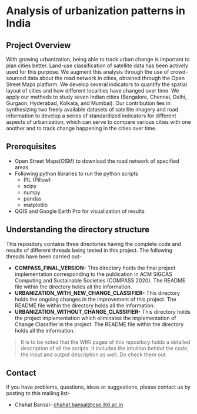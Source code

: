 # Analysis of urbanization patterns in India

## Project Overview
With growing urbanization, being able to track urban change is important to plan cities better. Land-use classification of satellite data has been actively used for this purpose. We augment this analysis through the use of crowd-sourced data about the road network in cities, obtained through the Open Street Maps platform. We develop several indicators to quantify the spatial layout of cities and how different localities have changed over time. We apply our methods to study seven Indian cities (Bangalore, Chennai, Delhi, Gurgaon, Hyderabad, Kolkata, and Mumbai). Our contribution lies in synthesizing two freely available datasets of satellite imagery and road information to develop a series of standardized indicators for different aspects of urbanization, which can serve to compare various cities with one another and to track change happening in the cities over time.   

## Prerequisites
* Open Street Maps(OSM) to download the road network of specified areas
* Following python libraries to run the python scripts
    * PIL (Pillow)
    * scipy
    * numpy
    * pandas
    * matplotlib
* QGIS and Google Earth Pro for visualization of results

## Understanding the directory structure
This repository contains three directories having the complete code and results of different threads being tested in this project. The following threads have been carried out-
* **COMPASS_FINAL_VERSION-** This directory holds the final project implementation corresponding to the publication in ACM SIGCAS Computing and Sustainable Societies (COMPASS 2020). The README file within the directory holds all the information.
* **URBANIZATION_WITH_NEW_CHANGE_CLASSIFIER-** This directory holds the ongoing changes in the improvement of this project. The README file within the directory holds all the information.
* **URBANIZATION_WITHOUT_CHANGE_CLASSIFIER-** This directory holds the project implementation which eliminates the implementation of Change Classifier in the project. The README file within the directory holds all the information.

> It is to be noted that the WIKI pages of this repository holds a detailed description of all the scripts. It includes the intuition behind the code, the input and output description as well. Do check them out.

## Contact
If you have problems, questions, ideas or suggestions, please contact us by posting to this mailing list-
* Chahat Bansal- chahat.bansal@cse.iitd.ac.in



